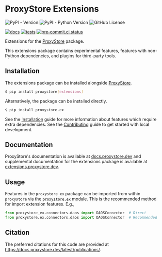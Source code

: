# ProxyStore Extensions

![PyPI - Version](https://img.shields.io/pypi/v/proxystore-ex)
![PyPI - Python Version](https://img.shields.io/pypi/pyversions/proxystore-ex)
![GitHub License](https://img.shields.io/github/license/proxystore/extensions)

[![docs](https://github.com/proxystore/extensions/actions/workflows/docs.yml/badge.svg)](https://github.com/proxystore/extensions/actions)
[![tests](https://github.com/proxystore/extensions/actions/workflows/tests.yml/badge.svg)](https://github.com/proxystore/extensions/actions)
[![pre-commit.ci status](https://results.pre-commit.ci/badge/github/proxystore/extensions/main.svg)](https://results.pre-commit.ci/latest/github/proxystore/extensions/main)

Extensions for the [ProxyStore](https://github.com/proxystore/proxystore/) package.

This extensions package contains experimental features, features with
non-Python dependencies, and plugins for third-party tools.

## Installation

The extensions package can be installed alongside
[ProxyStore](https://github.com/proxystore/proxystore/).
```bash
$ pip install proxystore[extensions]
```

Alternatively, the package can be installed directly.
```bash
$ pip install proxystore-ex
```

See the [Installation](https://extensions.proxystore.dev/main/installation)
guide for more information about features which require extra dependencies.
See the [Contributing](https://extensions.proxystore.dev/main/contributing)
guide to get started with local development.

## Documentation

ProxyStore's documentation is available at [docs.proxystore.dev](https://docs.proxystore.dev) and supplemental documentation for the extensions package is available at [extensions.proxystore.dev](https://extensions.proxystore.dev).

## Usage

Features in the `proxystore_ex` package can be imported from within
`proxystore` via the [`proxystore.ex`](https://docs.proxystore.dev/latest/api/ex/)
module. This is the recommended method for import extension features. E.g.,

```python
from proxystore_ex.connectors.daos import DAOSConnector  # Direct
from proxystore.ex.connectors.daos import DAOSConnector  # Recommended
```

## Citation

The preferred citations for this code are provided at https://docs.proxystore.dev/latest/publications/.
